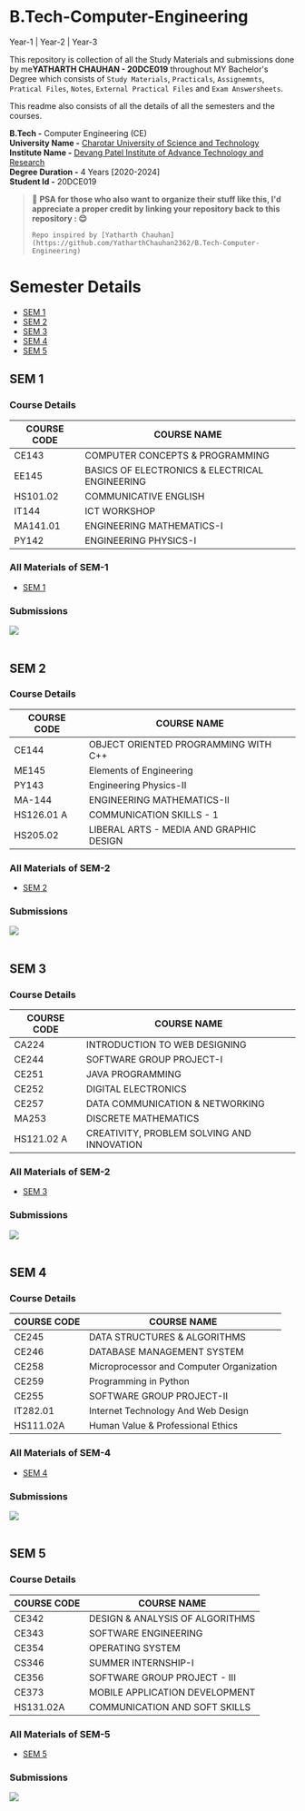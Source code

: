 # B.Tech-Computer-Engineering
Year-1 |  Year-2  |  Year-3

This repository is collection of all the Study Materials and submissions done by me**YATHARTH CHAUHAN - 20DCE019** throughout MY Bachelor's Degree which consists of ``Study Materials``, ``Practicals``, ``Assignemnts``, ``Pratical Files``, ``Notes``, ``External Practical Files`` and ``Exam Answersheets``.

This readme also consists of all the details of all the semesters and the courses. 

**B.Tech -** Computer Engineering (CE) <br>
**University Name -** [Charotar University of Science and Technology](https://www.charusat.ac.in/) <br>
**Institute Name -** [Devang Patel Institute of Advance Technology and Research](https://www.charusat.ac.in/depstar/) <br>
**Degree Duration -** 4 Years [2020-2024] <br>
**Student Id -** 20DCE019 <br>

> 📢 **PSA for those who also want to organize their stuff like this, I'd appreciate a proper credit by linking your repository back to this repository : :relieved:**
> ```
> Repo inspired by [Yatharth Chauhan](https://github.com/YatharthChauhan2362/B.Tech-Computer-Engineering)


# Semester Details
- [SEM 1](https://github.com/YatharthChauhan2362/B.Tech-Computer-Engineering/tree/main/Year-1/SEM-1)
- [SEM 2](https://github.com/YatharthChauhan2362/B.Tech-Computer-Engineering/tree/main/Year-1/SEM-2)
- [SEM 3](https://github.com/YatharthChauhan2362/B.Tech-Computer-Engineering/tree/main/Year-2/SEM-3)
- [SEM 4](https://github.com/YatharthChauhan2362/B.Tech-Computer-Engineering/tree/main/Year-2/SEM-4)
- [SEM 5](https://github.com/YatharthChauhan2362/B.Tech-Computer-Engineering/tree/main/Year-3/SEM-5)


## SEM 1
### Course Details
COURSE CODE | COURSE NAME
------------| -------------
CE143       | COMPUTER CONCEPTS & PROGRAMMING
EE145       | BASICS OF ELECTRONICS & ELECTRICAL ENGINEERING
HS101.02    | COMMUNICATIVE ENGLISH
IT144       | ICT WORKSHOP
MA141.01    | ENGINEERING MATHEMATICS-I
PY142       | ENGINEERING PHYSICS-I
### All Materials of SEM-1
- [SEM 1](https://github.com/YatharthChauhan2362/B.Tech-Computer-Engineering/tree/main/Year-1/SEM-1)
### Submissions
[![](https://img.shields.io/badge/Practical_Files_&_Assignments-Click_Here-%23FF0000.svg?&style=flat&logoColor=white&color=white)](https://github.com/rudrabarad/Bachelors-File-Submission/tree/master/SEM%20I)
<br><br>

## SEM 2
### Course Details
COURSE CODE | COURSE NAME
------------| -------------
CE144       | OBJECT ORIENTED PROGRAMMING WITH C++
ME145       | Elements of Engineering 
PY143       | Engineering Physics-II
MA-144      | ENGINEERING MATHEMATICS-II
HS126.01 A  | COMMUNICATION SKILLS - 1 
HS205.02    | LIBERAL ARTS - MEDIA AND GRAPHIC DESIGN
### All Materials of SEM-2
- [SEM 2](https://github.com/YatharthChauhan2362/B.Tech-Computer-Engineering/tree/main/Year-1/SEM-1)
### Submissions
[![](https://img.shields.io/badge/Practical_Files_&_Assignments-Click_Here-%23FF0000.svg?&style=flat&logoColor=white&color=white)](https://github.com/rudrabarad/Bachelors-File-Submission/tree/master/SEM%20II)
<br><br>

## SEM 3
### Course Details
COURSE CODE | COURSE NAME
------------| -------------
CA224   | INTRODUCTION TO WEB DESIGNING
CE244   | SOFTWARE GROUP PROJECT-I
CE251   | JAVA PROGRAMMING
CE252   | DIGITAL ELECTRONICS
CE257   | DATA COMMUNICATION & NETWORKING
MA253   | DISCRETE MATHEMATICS
HS121.02 A | CREATIVITY, PROBLEM SOLVING AND INNOVATION
### All Materials of SEM-2
- [SEM 3](https://github.com/YatharthChauhan2362/B.Tech-Computer-Engineering/tree/main/Year-1/SEM-1)
### Submissions
[![](https://img.shields.io/badge/Practical_Files_&_Assignments-Click_Here-%23FF0000.svg?&style=flat&logoColor=white&color=white)](https://github.com/rudrabarad/Bachelors-File-Submission/tree/master/SEM%20III)
<br><br>

## SEM 4
### Course Details
COURSE CODE | COURSE NAME
------------| -------------
CE245       | DATA STRUCTURES & ALGORITHMS
CE246       | DATABASE MANAGEMENT SYSTEM
CE258       | Microprocessor and Computer Organization
CE259       | Programming in Python
CE255       | SOFTWARE GROUP PROJECT-II
IT282.01    | Internet Technology And Web Design
HS111.02A   | Human Value & Professional Ethics

### All Materials of SEM-4
- [SEM 4](https://github.com/YatharthChauhan2362/B.Tech-Computer-Engineering/tree/main/Year-1/SEM-1)
### Submissions
[![](https://img.shields.io/badge/Practical_Files_&_Assignments-Click_Here-%23FF0000.svg?&style=flat&logoColor=white&color=white)](https://github.com/rudrabarad/Bachelors-File-Submission/tree/master/SEM%20IV)
<br><br>

## SEM 5
### Course Details
COURSE CODE | COURSE NAME
------------| -------------
CE342      | DESIGN & ANALYSIS OF ALGORITHMS
CE343      | SOFTWARE ENGINEERING
CE354      | OPERATING SYSTEM
CS346      | SUMMER INTERNSHIP-I
CE356      | SOFTWARE GROUP PROJECT - III
CE373      | MOBILE APPLICATION DEVELOPMENT
HS131.02A  | COMMUNICATION AND SOFT SKILLS
### All Materials of SEM-5
- [SEM 5](https://github.com/YatharthChauhan2362/B.Tech-Computer-Engineering/tree/main/Year-1/SEM-1)
### Submissions
[![](https://img.shields.io/badge/Practical_Files_&_Assignments-Click_Here-%23FF0000.svg?&style=flat&logoColor=white&color=white)](https://github.com/rudrabarad/Bachelors-File-Submission/tree/master/SEM%20V)
<br><br>

<!-- ## SEM VI
### Course Details
COURSE CODE | COURSE NAME
------------| -------------
CS373       | INTERNET OF THINGS
CS344       | MACHINE LEARNING
CS345       | CRYPTOGRAPHY AND NETWORK SECURITY
CS346       | SOFTWARE ENGINEERING
CE349       | THEORY OF COMPUTATION
HS132.02 A  | CONTRIBUTORY PERSONALITY DEVELOPMENT

### Submissions
[![](https://img.shields.io/badge/Practical_Files_&_Assignments-Click_Here-%23FF0000.svg?&style=flat&logoColor=white&color=white)](https://github.com/rudrabarad/Bachelors-File-Submission/tree/master/SEM%20VI)
<br><br>

## SEM VII
### Course Details
COURSE CODE | COURSE NAME
------------| -------------
CE442       | DESIGN OF LANGUAGE PROCESSORS
CE443       | CLOUD COMPUTING
CS441       | PROGRAMMING IN PYTHON
CS442       | DATA SCIENCE & ANALYTICS
CS446       | SUMMER INTERNSHIP - II
CS448       | SOFTWARE GROUP PROJECT - V
CS473       | BLOCKCHAIN TECHNOLOGY & APPLICATIONS

### Submissions
[![](https://img.shields.io/badge/Practical_Files_&_Assignments-Click_Here-%23FF0000.svg?&style=flat&logoColor=white&color=white)](https://github.com/rudrabarad/Bachelors-File-Submission/tree/master/SEM%20VII)
<br><br> -->

